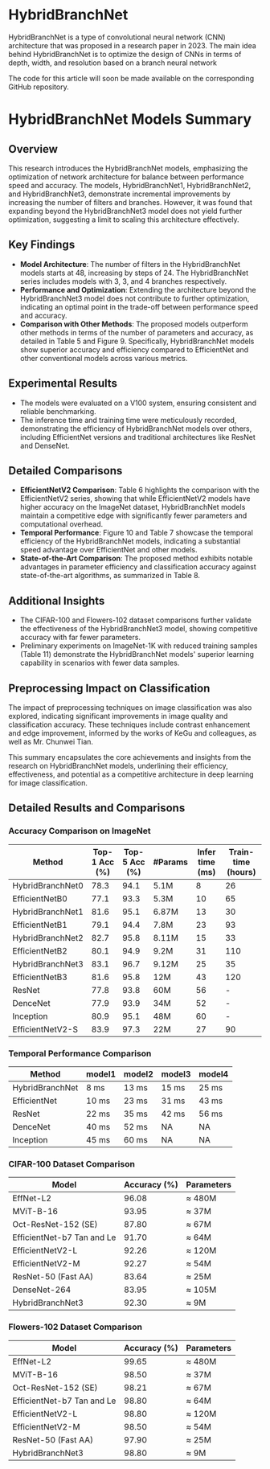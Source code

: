 # HybridBranchNet

HybridBranchNet is a type of convolutional neural network (CNN)
architecture that was proposed in a research paper in 2023.
The main idea behind HybridBranchNet is to optimize
the design of CNNs in terms of depth, width,
and resolution based on a branch neural network


 The code for this article will soon be made available on the corresponding GitHub repository.

# HybridBranchNet Models Summary

## Overview
This research introduces the HybridBranchNet models, emphasizing the optimization of network architecture for balance between performance speed and accuracy. The models, HybridBranchNet1, HybridBranchNet2, and HybridBranchNet3, demonstrate incremental improvements by increasing the number of filters and branches. However, it was found that expanding beyond the HybridBranchNet3 model does not yield further optimization, suggesting a limit to scaling this architecture effectively.

## Key Findings
- **Model Architecture**: The number of filters in the HybridBranchNet models starts at 48, increasing by steps of 24. The HybridBranchNet series includes models with 3, 3, and 4 branches respectively.
- **Performance and Optimization**: Extending the architecture beyond the HybridBranchNet3 model does not contribute to further optimization, indicating an optimal point in the trade-off between performance speed and accuracy.
- **Comparison with Other Methods**: The proposed models outperform other methods in terms of the number of parameters and accuracy, as detailed in Table 5 and Figure 9. Specifically, HybridBranchNet models show superior accuracy and efficiency compared to EfficientNet and other conventional models across various metrics.

## Experimental Results
- The models were evaluated on a V100 system, ensuring consistent and reliable benchmarking.
- The inference time and training time were meticulously recorded, demonstrating the efficiency of HybridBranchNet models over others, including EfficientNet versions and traditional architectures like ResNet and DenseNet.

## Detailed Comparisons
- **EfficientNetV2 Comparison**: Table 6 highlights the comparison with the EfficientNetV2 series, showing that while EfficientNetV2 models have higher accuracy on the ImageNet dataset, HybridBranchNet models maintain a competitive edge with significantly fewer parameters and computational overhead.
- **Temporal Performance**: Figure 10 and Table 7 showcase the temporal efficiency of the HybridBranchNet models, indicating a substantial speed advantage over EfficientNet and other models.
- **State-of-the-Art Comparison**: The proposed method exhibits notable advantages in parameter efficiency and classification accuracy against state-of-the-art algorithms, as summarized in Table 8.

## Additional Insights
- The CIFAR-100 and Flowers-102 dataset comparisons further validate the effectiveness of the HybridBranchNet3 model, showing competitive accuracy with far fewer parameters.
- Preliminary experiments on ImageNet-1K with reduced training samples (Table 11) demonstrate the HybridBranchNet models' superior learning capability in scenarios with fewer data samples.

## Preprocessing Impact on Classification
The impact of preprocessing techniques on image classification was also explored, indicating significant improvements in image quality and classification accuracy. These techniques include contrast enhancement and edge improvement, informed by the works of KeGu and colleagues, as well as Mr. Chunwei Tian.

This summary encapsulates the core achievements and insights from the research on HybridBranchNet models, underlining their efficiency, effectiveness, and potential as a competitive architecture in deep learning for image classification.

## Detailed Results and Comparisons

### Accuracy Comparison on ImageNet

| Method              | Top-1 Acc (%) | Top-5 Acc (%) | #Params | Infer time (ms) | Train-time (hours) |
|---------------------|---------------|---------------|---------|-----------------|--------------------|
| HybridBranchNet0    | 78.3          | 94.1          | 5.1M    | 8               | 26                 |
| EfficientNetB0      | 77.1          | 93.3          | 5.3M    | 10              | 65                 |
| HybridBranchNet1    | 81.6          | 95.1          | 6.87M   | 13              | 30                 |
| EfficientNetB1      | 79.1          | 94.4          | 7.8M    | 23              | 93                 |
| HybridBranchNet2    | 82.7          | 95.8          | 8.11M   | 15              | 33                 |
| EfficientNetB2      | 80.1          | 94.9          | 9.2M    | 31              | 110                |
| HybridBranchNet3    | 83.1          | 96.7          | 9.12M   | 25              | 35                 |
| EfficientNetB3      | 81.6          | 95.8          | 12M     | 43              | 120                |
| ResNet              | 77.8          | 93.8          | 60M     | 56              | -                  |
| DenceNet            | 77.9          | 93.9          | 34M     | 52              | -                  |
| Inception           | 80.9          | 95.1          | 48M     | 60              | -                  |
| EfficientNetV2-S    | 83.9          | 97.3          | 22M     | 27              | 90                 |

### Temporal Performance Comparison

| Method            | model1 | model2 | model3 | model4 |
|-------------------|--------|--------|--------|--------|
| HybridBranchNet   | 8 ms   | 13 ms  | 15 ms  | 25 ms  |
| EfficientNet      | 10 ms  | 23 ms  | 31 ms  | 43 ms  |
| ResNet            | 22 ms  | 35 ms  | 42 ms  | 56 ms  |
| DenceNet          | 40 ms  | 52 ms  | NA     | NA     |
| Inception         | 45 ms  | 60 ms  | NA     | NA     |

### CIFAR-100 Dataset Comparison

| Model                     | Accuracy (%) | Parameters |
|---------------------------|--------------|------------|
| EffNet-L2                 | 96.08        | ≈ 480M     |
| MViT-B-16                 | 93.95        | ≈ 37M      |
| Oct-ResNet-152 (SE)       | 87.80        | ≈ 67M      |
| EfficientNet-b7 Tan and Le| 91.70        | ≈ 64M      |
| EfficientNetV2-L          | 92.26        | ≈ 120M     |
| EfficientNetV2-M          | 92.27        | ≈ 54M      |
| ResNet-50 (Fast AA)       | 83.64        | ≈ 25M      |
| DenseNet-264              | 83.95        | ≈ 105M     |
| HybridBranchNet3          | 92.30        | ≈ 9M       |

### Flowers-102 Dataset Comparison

| Model                     | Accuracy (%) | Parameters |
|---------------------------|--------------|------------|
| EffNet-L2                 | 99.65        | ≈ 480M     |
| MViT-B-16                 | 98.50        | ≈ 37M      |
| Oct-ResNet-152 (SE)       | 98.21        | ≈ 67M      |
| EfficientNet-b7 Tan and Le| 98.80        | ≈ 64M      |
| EfficientNetV2-L          | 98.80        | ≈ 120M     |
| EfficientNetV2-M          | 98.50        | ≈ 54M      |
| ResNet-50 (Fast AA)       | 97.90        | ≈ 25M      |
| HybridBranchNet3          | 98.80        | ≈ 9M       |

